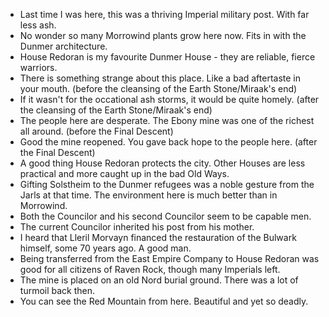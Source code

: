 - Last time I was here, this was a thriving Imperial military post. With far less ash.
- No wonder so many Morrowind plants grow here now. Fits in with the Dunmer architecture.
- House Redoran is my favourite Dunmer House - they are reliable, fierce warriors.
- There is something strange about this place. Like a bad aftertaste in your mouth.  (before the cleansing of the Earth Stone/Miraak's end)
- If it wasn't for the occational ash storms, it would be quite homely.  (after the cleansing of the Earth Stone/Miraak's end)
- The people here are desperate. The Ebony mine was one of the richest all around.  (before the Final Descent)
- Good the mine reopened. You gave back hope to the people here. (after the Final Descent)
- A good thing House Redoran protects the city. Other Houses are less practical and more caught up in the bad Old Ways.
- Gifting Solstheim to the Dunmer refugees was a noble gesture from the Jarls at that time. The environment here is much better than in Morrowind.
- Both the Councilor and his second Councilor seem to be capable men.
- The current Councilor inherited his post from his mother.
- I heard that Lleril Morvayn financed the restauration of the Bulwark himself, some 70 years ago. A good man.
- Being transferred from the East Empire Company to House Redoran was good for all citizens of Raven Rock, though many Imperials left.
- The mine is placed on an old Nord burial ground. There was a lot of turmoil back then.
- You can see the Red Mountain from here. Beautiful and yet so deadly.
